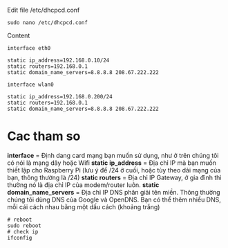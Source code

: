 Edit file /etc/dhcpcd.conf
```shell
sudo nano /etc/dhcpcd.conf
```

Content
```
interface eth0

static ip_address=192.168.0.10/24
static routers=192.168.0.1
static domain_name_servers=8.8.8.8 208.67.222.222

interface wlan0

static ip_address=192.168.0.200/24
static routers=192.168.0.1
static domain_name_servers=8.8.8.8 208.67.222.222
```

# Cac tham so
**interface** = Định dang card mạng bạn muốn sử dụng, như ở trên chúng tôi có nói là mạng dây hoặc Wifi
**static ip_address** = Địa chỉ IP mà bạn muốn thiết lập cho Raspberry Pi (lưu ý để /24 ở cuối, hoặc tùy theo dải mạng của bạn, thông thường là /24)
**static routers** = Địa chỉ IP Gateway, ở gia đình thì thường nó là địa chỉ IP của modem/router luôn.
**static domain_name_servers** = Địa chỉ IP DNS phân giải tên miền. Thông thường chúng tôi dùng DNS của Google và OpenDNS. Bạn có thể thêm nhiều DNS, mỗi cái cách nhau bằng một dấu cách (khoảng trắng)

```shell
# reboot
sudo reboot
# check ip 
ifconfig
```
